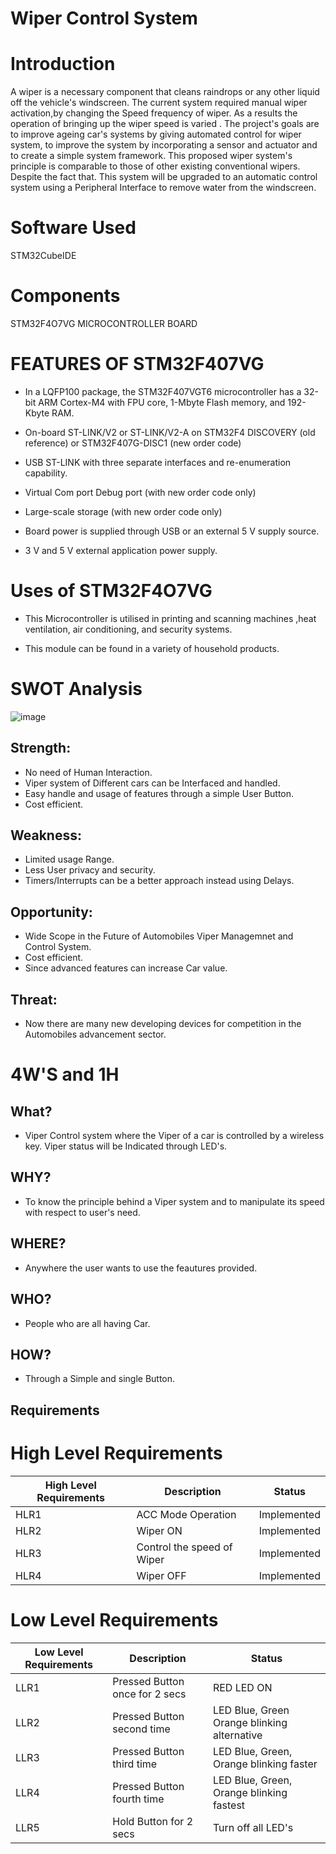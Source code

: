 # Wiper Control System
# Introduction
A wiper is a necessary component that cleans raindrops or any other liquid off the vehicle's windscreen. The current system required manual wiper activation,by changing the Speed frequency of wiper. As a results the operation of bringing up the wiper speed is varied . The project's goals are to improve ageing car's systems by giving automated control for wiper system, to improve the system by incorporating a sensor and actuator and to create a simple system framework. This proposed wiper system's principle is comparable to those of other existing conventional wipers. Despite the fact that. This system will be upgraded to an automatic control system using a Peripheral Interface to remove water from the windscreen.

# Software Used
STM32CubeIDE

# Components
STM32F4O7VG MICROCONTROLLER BOARD

# FEATURES OF STM32F407VG
- In a LQFP100 package, the STM32F407VGT6 microcontroller has a 32-bit ARM Cortex-M4 with FPU core, 1-Mbyte Flash memory, and 192-Kbyte RAM.

- On-board ST-LINK/V2 or ST-LINK/V2-A on STM32F4 DISCOVERY (old reference) or STM32F407G-DISC1 (new order code)

- USB ST-LINK with three separate interfaces and re-enumeration capability.

- Virtual Com port Debug port (with new order code only)

- Large-scale storage (with new order code only)

- Board power is supplied through USB or an external 5 V supply source.

- 3 V and 5 V external application power supply.

# Uses of STM32F4O7VG
- This Microcontroller is utilised in printing and scanning machines ,heat ventilation, air conditioning, and security systems.

- This module can be found in a variety of household products.

# SWOT Analysis
![image](https://user-images.githubusercontent.com/101051467/168249404-b0327752-0719-4992-a4e7-bd58063ff779.png)

## Strength:
- No need of Human Interaction.
- Viper system of Different cars can be Interfaced and handled.
- Easy handle and usage of features through a simple User Button.
- Cost efficient.
## Weakness:
- Limited usage Range.
- Less User privacy and security.
- Timers/Interrupts can be a better approach instead using Delays.
## Opportunity:
- Wide Scope in the Future of Automobiles Viper Managemnet and Control System.
- Cost efficient.
- Since advanced features can increase Car value.
## Threat:
- Now there are many new developing devices for competition in the Automobiles advancement sector.

# 4W'S and 1H

## What?
- Viper Control system where the Viper of a car is controlled by a wireless key. Viper status will be Indicated through LED's.
## WHY?
- To know the principle behind a Viper system and to manipulate its speed with respect to user's need.
## WHERE?
- Anywhere the user wants to use the feautures provided.
## WHO?
- People who are all having Car.
## HOW?
- Through a Simple and single Button.

## Requirements

# High Level Requirements
| High Level Requirements  | Description | Status |
| ----|-----------|--------------|
| HLR1  |ACC Mode Operation | Implemented |
| HLR2  | Wiper ON | Implemented |
| HLR3  | Control the speed of Wiper|Implemented |
| HLR4  |Wiper OFF|Implemented |


# Low Level Requirements
| Low Level Requirements	  | Description |Status |
| ------------- | ------------- |-----------|
| LLR1 | Pressed Button once for 2 secs| RED LED ON | Implemented |
| LLR2| Pressed Button second time|LED Blue, Green Orange blinking alternative|Implemented|
|LLR3| Pressed Button third time |LED Blue, Green, Orange blinking faster | Implemented |
|LLR4| Pressed Button fourth time |LED Blue, Green, Orange blinking fastest | Implemented |
|LLR5| Hold Button for 2 secs | Turn off all LED's|Implemented|
